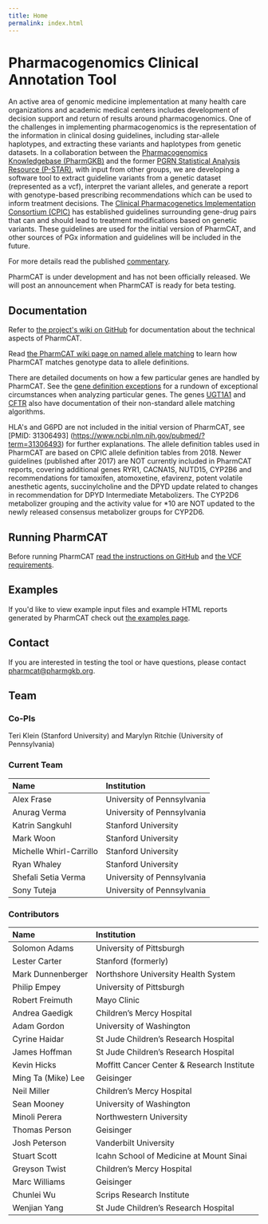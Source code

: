 ```yaml
---
title: Home
permalink: index.html
---
```


# Pharmacogenomics Clinical Annotation Tool

An active area of genomic medicine implementation at many health care organizations and academic medical centers includes development of decision support and return of results around pharmacogenomics.  One of the challenges in implementing pharmacogenomics is the representation of the information in clinical dosing guidelines, including star-allele haplotypes, and extracting these variants and haplotypes from genetic datasets.  In a collaboration between the [Pharmacogenomics Knowledgebase (PharmGKB)](https://www.pharmgkb.org) and the former [PGRN Statistical Analysis Resource (P-STAR)](http://www.pgrn.org/p-star.html), with input from other groups, we are developing a software tool to extract guideline variants from a genetic dataset (represented as a vcf), interpret the variant alleles, and generate a report with genotype-based prescribing recommendations which can be used to inform treatment decisions.
The [Clinical Pharmacogenetics Implementation Consortium (CPIC)](https://cpicpgx.org) has established guidelines surrounding gene-drug pairs that can and should lead to treatment modifications based on genetic variants.  These guidelines are used for the initial version of PharmCAT, and other sources of PGx information and guidelines will be included in the future.

For more details read the published [commentary](https://dx.doi.org/10.1002/cpt.928).

PharmCAT is under development and has not been officially released.  We will post an announcement when PharmCAT is ready for beta testing.

## Documentation

Refer to [the project's wiki on GitHub](https://github.com/PharmGKB/PharmCAT/wiki) for documentation about the technical aspects of PharmCAT. 

Read [the PharmCAT wiki page on named allele matching](https://github.com/PharmGKB/PharmCAT/wiki/NamedAlleleMatcher-101) to learn how PharmCAT matches genotype data to allele definitions.

There are detailed documents on how a few particular genes are handled by PharmCAT. See the [gene definition exceptions](methods/gene-definition-exceptions) for a rundown of exceptional circumstances when analyzing particular genes. The genes [UGT1A1](methods/calling/UGT1A1) and [CFTR](methods/calling/CFTR) also have documentation of their non-standard allele matching algorithms.

HLA's and G6PD are not included in the initial version of PharmCAT, see [PMID: 31306493] (https://www.ncbi.nlm.nih.gov/pubmed/?term=31306493) for further explanations. The allele definition tables used in PharmCAT are based on CPIC allele definition tables from 2018.  Newer guidelines (published after 2017) are NOT currently included in PharmCAT reports, covering additional genes RYR1, CACNA1S, NUTD15, CYP2B6 and recommendations for tamoxifen, atomoxetine, efavirenz, potent volatile anesthetic agents, succinylcholine and the DPYD update related to changes in recommendation for DPYD Intermediate Metabolizers. The CYP2D6 metabolizer grouping and the activity value for \*10 are NOT updated to the newly released consensus metabolizer groups for CYP2D6.

## Running PharmCAT

Before running PharmCAT [read the instructions on GitHub](https://github.com/PharmGKB/PharmCAT/wiki/Running-PharmCAT) and [the VCF requirements](https://github.com/PharmGKB/PharmCAT/wiki/VCF-Requirements).

## Examples

If you'd like to view example input files and example HTML reports generated by PharmCAT check out [the examples page](examples).

## Contact

If you are interested in testing the tool or have questions, please contact [pharmcat@pharmgkb.org](mailto:pharmcat@pharmgkb.org).

## Team

### Co-PIs

Teri Klein (Stanford University) and Marylyn Ritchie (University of Pennsylvania)

### Current Team

| Name | Institution |
|:-----|:------------|
| Alex Frase| University of Pennsylvania |
| Anurag Verma | University of Pennsylvania |
| Katrin Sangkuhl | Stanford University |
| Mark Woon | Stanford University |  
| Michelle Whirl-Carrillo | Stanford University |
| Ryan Whaley | Stanford University |
| Shefali Setia Verma | University of Pennsylvania |
| Sony Tuteja | University of Pennsylvania |

### Contributors

| Name | Institution |
|:-----|:------------|
|Solomon Adams| University of Pittsburgh |
|Lester Carter | Stanford (formerly) |
|Mark Dunnenberger| Northshore University Health System |
|Philip Empey| University of Pittsburgh |
|Robert Freimuth | Mayo Clinic |
|Andrea Gaedigk| Children’s Mercy Hospital |
|Adam Gordon | University of Washington |
|Cyrine Haidar | St Jude Children’s Research Hospital |
|James Hoffman| St Jude Children’s Research Hospital |
|Kevin Hicks | Moffitt Cancer Center & Research Institute |
|Ming Ta (Mike) Lee | Geisinger |
|Neil Miller| Children’s Mercy Hospital |
|Sean Mooney | University of Washington |
|Minoli Perera |  Northwestern University |
|Thomas Person | Geisinger |
|Josh Peterson | Vanderbilt University |
|Stuart Scott | Icahn School of Medicine at Mount Sinai |
|Greyson Twist | Children’s Mercy Hospital|
|Marc Williams | Geisinger |
|Chunlei Wu | Scrips Research Institute |
|Wenjian Yang | St Jude Children’s Research Hospital |
